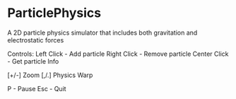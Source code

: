 ParticlePhysics
===============

A 2D particle physics simulator that includes both gravitation and electrostatic forces



Controls:
Left Click   - Add particle
Right Click  - Remove particle
Center Click - Get particle Info

[+/-] Zoom
[,/.] Physics Warp

P - Pause
Esc - Quit
